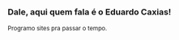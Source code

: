 ### Dale, aqui quem fala é o Eduardo Caxias!
<sup>Programo sites pra passar o tempo.</sup>

<a href='https://github.com/Ducaxias'></a>
